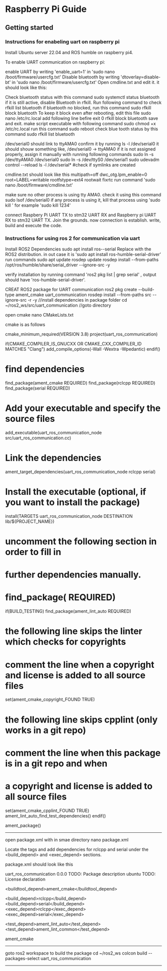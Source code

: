 Raspberry Pi Guide
=======================


Getting started
-----------------------

### Instructions for enabeling uart on raspberry pi
Install Ubuntu server 22.04 and ROS humble on raspberry pi4.

To enable UART communication on raspberry pi:

enable UART by writing 'enable_uart=1' in 'sudo nano /boot/firmware/usercfg.txt'
Disable bluetooth by writing 'dtoverlay=disable-bt' in 'sudo nano /boot/firmware/usercfg.txt'
Open cmdline.txt and edit it. it should look like this:

Check bluetooth status with this command
sudo systemctl status bluetooth
if it is still active, disable Bluetooth in rfkill.
Run following command to check 
rfkill list bluetooth
if bluetooth no blocked, run this command
sudo rfkill block bluetooth
To keep it block even after rebooting, edit this file
sudo nano /etc/rc.local
add following line befire exit 0
rfkill block bluetooth
save and exit.
make script executable with following command
sudo chmod +x /etc/rc.local
run this command
sudo reboot
check blue tooth status by this command
sudo rfkill list bluetooth



/dev/serial0 should link to ttyAMA0 confirm it by running ls -l /dev/serial0
it should shouw something like, /dev/serial0 -> ttyAMA0
if it is not assigned properly, assign it manually with running following commands
sudo ln -s /dev/ttyAMA0 /dev/serial0
sudo ln -s /dev/ttyS0 /dev/serial1
sudo udevadm control --reload
ls -l /dev/serial* #check if symlinks are created


cmdline.txt should look like this 
multipath=off dwc_otg.lpm_enable=0 root=LABEL=writable rootfstype=ext4 rootwait fixrtc
run command 'sudo nano /boot/firmware/cmdline.txt'

make sure no other process is using tty AMA0. check it using this command
sudo lsof /dev/serial0
if any process is using it, kill that process using 'sudo kill <PID>' for example 'sudo kill 1234'


connect Raspbery Pi UART TX to stm32 UART RX and Raspberry pi UART RX to stm32 UART TX. 
Join the grounds.
now connection is establish. write, build and execute the code.

### Instructions for using ros 2 for communication via uart

Install ROS2 Dependencies
sudo apt install ros-<ros2-distro>-serial
Replace <ros2-distro> with the ROS2 distribution. in out case it is 'sudo apt install ros-humble-serial-driver'
run commands
sudo apt update
rosdep update
rosdep install --from-paths /opt/ros/humble/share/serial_driver --ignore-src -y

verify installation by running command 'ros2 pkg list | grep serial' , output should have 'ros-humble-serial-driver'.


CREAT ROS2 package for UART communication
ros2 pkg create --build-type ament_cmake uart_communication
rosdep install --from-paths src --ignore-src -r -y   //install dependencies in package folder
cd ~/ros2_ws/src/uart_communication    //goto directory

open cmake
nano CMakeLists.txt

cmake is as follows

cmake_minimum_required(VERSION 3.8)
project(uart_ros_communication)

if(CMAKE_COMPILER_IS_GNUCXX OR CMAKE_CXX_COMPILER_ID MATCHES "Clang")
  add_compile_options(-Wall -Wextra -Wpedantic)
endif()

# find dependencies
find_package(ament_cmake REQUIRED)
find_package(rclcpp REQUIRED)
find_package(serial REQUIRED)


# Add your executable and specify the source files
add_executable(uart_ros_communication_node src/uart_ros_communication.cc)

# Link the dependencies
ament_target_dependencies(uart_ros_communication_node rclcpp serial)

# Install the executable (optional, if you want to install the package)
install(TARGETS uart_ros_communication_node
  DESTINATION lib/${PROJECT_NAME})

# uncomment the following section in order to fill in
# further dependencies manually.
# find_package(<dependency> REQUIRED)

if(BUILD_TESTING)
  find_package(ament_lint_auto REQUIRED)
  # the following line skips the linter which checks for copyrights
  # comment the line when a copyright and license is added to all source files
  set(ament_cmake_copyright_FOUND TRUE)
  # the following line skips cpplint (only works in a git repo)
  # comment the line when this package is in a git repo and when
  # a copyright and license is added to all source files
  set(ament_cmake_cpplint_FOUND TRUE)
  ament_lint_auto_find_test_dependencies()
endif()

ament_package()

------------------------
open package.xml with in smae directory
nano package.xml

Locate the <depend> tags and add dependencies for rclcpp and serial under the <build_depend> and <exec_depend> sections.

package.xml should look like this


<?xml version="1.0"?>
<?xml-model href="http://download.ros.org/schema/package_format3.xsd" schematypens="http://www.w3.org/2001/XMLSchema"?>
<package format="3">
  <name>uart_ros_communication</name>
  <version>0.0.0</version>
  <description>TODO: Package description</description>
  <maintainer email="ubuntu@todo.todo">ubuntu</maintainer>
  <license>TODO: License declaration</license>

  <buildtool_depend>ament_cmake</buildtool_depend>

<!-- Add build and runtime dependencies -->
  <build_depend>rclcpp</build_depend>
  <build_depend>serial</build_depend>
  <exec_depend>rclcpp</exec_depend>
  <exec_depend>serial</exec_depend>

  <test_depend>ament_lint_auto</test_depend>
  <test_depend>ament_lint_common</test_depend>

  <export>
    <build_type>ament_cmake</build_type>
  </export>
</package>



------------------------

goto ros2 workspace to build the package
cd ~/ros2_ws
colcon build --packages-select uart_ros_communication






-----------------------
